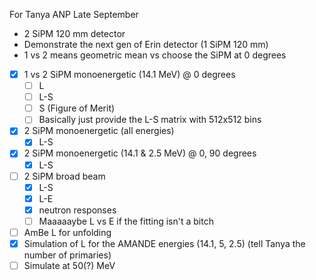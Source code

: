 For Tanya ANP Late September
- 2 SiPM 120 mm detector
- Demonstrate the next gen of Erin detector (1 SiPM 120 mm)
- 1 vs 2 means geometric mean vs choose the SiPM at 0 degrees
- [x] 1 vs 2 SiPM monoenergetic (14.1 MeV) @ 0 degrees
	- [ ] L
	- [ ] L-S
	- [ ] S (Figure of Merit)
	- [ ] Basically just provide the L-S matrix with 512x512 bins
- [x] 2 SiPM monoenergetic (all energies)
	- [x] L-S
- [x] 2 SiPM monoenergetic (14.1 & 2.5 MeV) @ 0, 90 degrees
	- [x] L-S
- [ ] 2 SiPM broad beam
	- [x] L-S
	- [x] L-E
	- [x] neutron responses
	- [ ] Maaaaaybe L vs E if the fitting isn't a bitch
- [ ] AmBe L for unfolding
- [x] Simulation of L for the AMANDE energies (14.1, 5, 2.5) (tell Tanya the number of primaries)
- [ ] Simulate at 50(?) MeV